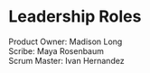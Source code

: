 # Leadership Roles
Product Owner: Madison Long\
Scribe: Maya Rosenbaum\
Scrum Master: Ivan Hernandez
